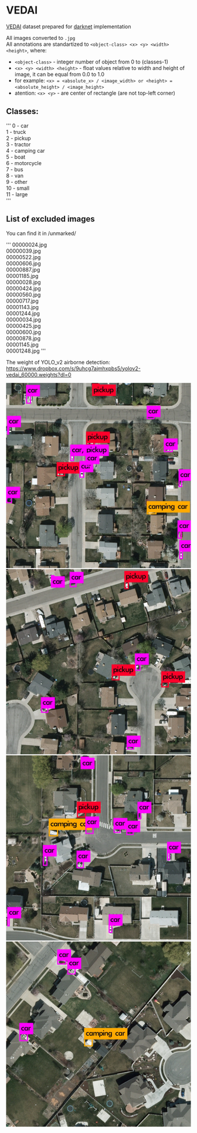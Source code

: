 
# VEDAI

[VEDAI](https://downloads.greyc.fr/vedai/) dataset prepared for [darknet](https://github.com/AlexeyAB/darknet) implementation

All images converted to `.jpg`  
All annotations are standartized to `<object-class> <x> <y> <width> <height>`, where:  

* `<object-class>` - integer number of object from 0 to (classes-1)  
* `<x> <y> <width> <height>` - float values relative to width and height of image, it can be equal from 0.0 to 1.0  
* for example: `<x> = <absolute_x> / <image_width> or <height> = <absolute_height> / <image_height>`  
* atention: `<x> <y>` - are center of rectangle (are not top-left corner)  

## Classes:  

'''
0 - car  
1 - truck  
2 - pickup  
3 - tractor  
4 - camping car  
5 - boat  
6 - motorcycle  
7 - bus  
8 - van  
9 - other  
10 - small  
11 - large  
'''  

## List of excluded images  
You can find it in /unmarked/

'''
00000024.jpg  
00000039.jpg  
00000522.jpg  
00000606.jpg  
00000887.jpg  
00001185.jpg  
00000028.jpg  
00000424.jpg  
00000560.jpg  
00000717.jpg  
00001143.jpg  
00001244.jpg  
00000034.jpg  
00000425.jpg  
00000600.jpg  
00000878.jpg  
00001145.jpg  
00001248.jpg
'''

The weight of YOLO_v2 airborne detection:
https://www.dropbox.com/s/9uhcg7ajmhxpbs5/yolov2-vedai_60000.weights?dl=0



![detection](experimental_result/predictions_028.jpg)
![detection](experimental_result/predictions_024.jpg)
![detection](experimental_result/predictions_034.jpg)
![detection](experimental_result/predictions_878.jpg)
